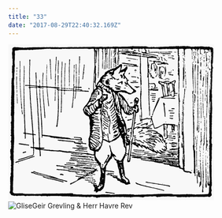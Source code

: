```yaml
---
title: "33"
date: "2017-08-29T22:40:32.169Z"
---
```

![GliseGeir Grevling & Herr Havre Rev](./image033.png)
![GliseGeir Grevling & Herr Havre Rev](./image0.jpg)
